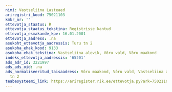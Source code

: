 ```yaml
---
nimi: Vastseliina Lasteaed
ariregistri_kood: 75021103
kmkr_nr: ''
ettevotja_staatus: R
ettevotja_staatus_tekstina: Registrisse kantud
ettevotja_esmakande_kpv: 16.01.2001
ettevotja_aadress: .na
asukoht_ettevotja_aadressis: Turu tn 2
asukoha_ehak_kood: 9133
asukoha_ehak_tekstina: Vastseliina alevik, Võru vald, Võru maakond
indeks_ettevotja_aadressis: '65201'
ads_adr_id: 3221997
ads_ads_oid: .na
ads_normaliseeritud_taisaadress: Võru maakond, Võru vald, Vastseliina alevik, Turu
  tn 2
teabesysteemi_link: https://ariregister.rik.ee/ettevotja.py?ark=75021103&ref=rekvisiidid
---
```

